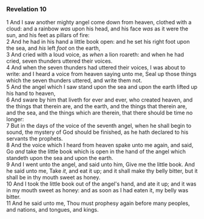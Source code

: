 ### Revelation 10

1 And I saw another mighty angel come down from heaven, clothed with a cloud: and a rainbow *was* upon his head, and his face *was* as it were the sun, and his feet as pillars of fire:  
2 And he had in his hand a little book open: and he set his right foot upon the sea, and *his* left *foot* on the earth,  
3 And cried with a loud voice, as *when* a lion roareth: and when he had cried, seven thunders uttered their voices.  
4 And when the seven thunders had uttered their voices, I was about to write: and I heard a voice from heaven saying unto me, Seal up those things which the seven thunders uttered, and write them not.  
5 And the angel which I saw stand upon the sea and upon the earth lifted up his hand to heaven,  
6 And sware by him that liveth for ever and ever, who created heaven, and the things that therein are, and the earth, and the things that therein are, and the sea, and the things which are therein, that there should be time no longer:  
7 But in the days of the voice of the seventh angel, when he shall begin to sound, the mystery of God should be finished, as he hath declared to his servants the prophets.  
8 And the voice which I heard from heaven spake unto me again, and said, Go *and* take the little book which is open in the hand of the angel which standeth upon the sea and upon the earth.  
9 And I went unto the angel, and said unto him, Give me the little book. And he said unto me, Take *it*, and eat it up; and it shall make thy belly bitter, but it shall be in thy mouth sweet as honey.  
10 And I took the little book out of the angel's hand, and ate it up; and it was in my mouth sweet as honey: and as soon as I had eaten it, my belly was bitter.  
11 And he said unto me, Thou must prophesy again before many peoples, and nations, and tongues, and kings.  
